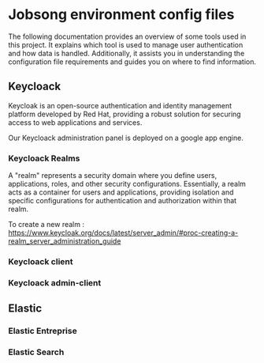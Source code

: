 
# Jobsong environment config files

The following documentation provides an overview of some tools used in this project. It explains which tool is used to manage user authentication and how data is handled. Additionally, it assists you in understanding the configuration file requirements and guides you on where to find information.


## Keycloack 

Keycloak is an open-source authentication and identity management platform developed by Red Hat, providing a robust solution for securing access to web applications and services.

Our Keycloack administration panel is deployed on a google app engine.

### Keycloack Realms

A "realm" represents a security domain where you define users, applications, roles, and other security configurations. Essentially, a realm acts as a container for users and applications, providing isolation and specific configurations for authentication and authorization within that realm.

To create a new realm : 
https://www.keycloak.org/docs/latest/server_admin/#proc-creating-a-realm_server_administration_guide


### Keycloack client 

### Keycloack admin-client 
## Elastic
### Elastic Entreprise


### Elastic Search